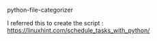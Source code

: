 python-file-categorizer

I referred this to create the script : https://linuxhint.com/schedule_tasks_with_python/
 
